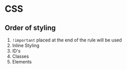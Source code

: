 # CSS

## Order of styling
1. `!important` placed at the end of the rule will be used
2. Inline Styling
3. ID's
4. Classes
5. Elements
